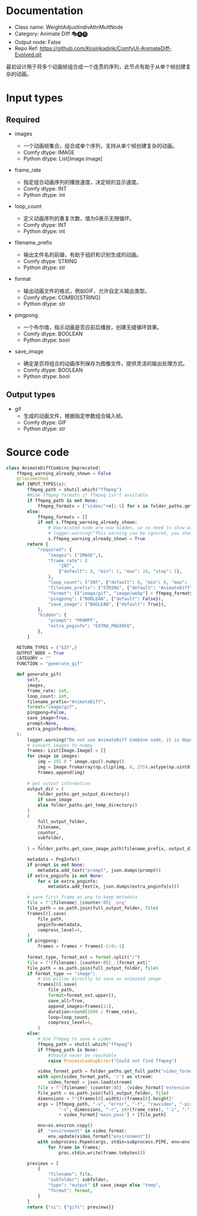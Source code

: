 # Documentation
- Class name: WeightAdjustIndivAttnMultNode
- Category: Animate Diff 🎭🅐🅓
- Output node: False
- Repo Ref: https://github.com/Kosinkadink/ComfyUI-AnimateDiff-Evolved.git

最初设计用于将多个动画帧组合成一个连贯的序列，此节点有助于从单个帧创建复杂的动画。

# Input types
## Required

- images
    - 一个动画帧集合，组合成单个序列，支持从单个帧创建复杂的动画。
    - Comfy dtype: IMAGE
    - Python dtype: List[Image.Image]

- frame_rate
    - 指定组合动画序列的播放速度，决定帧的显示速度。
    - Comfy dtype: INT
    - Python dtype: int
- loop_count
    - 定义动画序列的重复次数，值为0表示无限循环。
    - Comfy dtype: INT
    - Python dtype: int
- filename_prefix
    - 输出文件名的前缀，有助于组织和识别生成的动画。
    - Comfy dtype: STRING
    - Python dtype: str
- format
    - 输出动画文件的格式，例如GIF，允许自定义输出类型。
    - Comfy dtype: COMBO[STRING]
    - Python dtype: str
- pingpong
    - 一个布尔值，指示动画是否应前后播放，创建无缝循环效果。
    - Comfy dtype: BOOLEAN
    - Python dtype: bool
- save_image
    - 确定是否将组合的动画序列保存为图像文件，提供灵活的输出处理方式。
    - Comfy dtype: BOOLEAN
    - Python dtype: bool

## Output types
- gif
    - 生成的动画文件，根据指定参数组合输入帧。
    - Comfy dtype: GIF
    - Python dtype: str

# Source code

```python
class AnimateDiffCombine_Deprecated:
    ffmpeg_warning_already_shown = False
    @classmethod
    def INPUT_TYPES(s):
        ffmpeg_path = shutil.which("ffmpeg")
        #Hide ffmpeg formats if ffmpeg isn't available
        if ffmpeg_path is not None:
            ffmpeg_formats = ["video/"+x[:-5] for x in folder_paths.get_filename_list(Folders.VIDEO_FORMATS)]
        else:
            ffmpeg_formats = []
            if not s.ffmpeg_warning_already_shown:
                # Deprecated node are now hidden, so no need to show warning unless node is used.
                # logger.warning("This warning can be ignored, you should not be using the deprecated AnimateDiff Combine node anyway. If you are, use Video Combine from ComfyUI-VideoHelperSuite instead. ffmpeg could not be found. Outputs that require it have been disabled")
                s.ffmpeg_warning_already_shown = True
        return {
            "required": {
                "images": ("IMAGE",),
                "frame_rate": (
                    "INT",
                    {"default": 8, "min": 1, "max": 24, "step": 1},
                ),
                "loop_count": ("INT", {"default": 0, "min": 0, "max": 100, "step": 1}),
                "filename_prefix": ("STRING", {"default": "AnimateDiff"}),
                "format": (["image/gif", "image/webp"] + ffmpeg_formats,),
                "pingpong": ("BOOLEAN", {"default": False}),
                "save_image": ("BOOLEAN", {"default": True}),
            },
            "hidden": {
                "prompt": "PROMPT",
                "extra_pnginfo": "EXTRA_PNGINFO",
            },
        }

    RETURN_TYPES = ("GIF",)
    OUTPUT_NODE = True
    CATEGORY = ""
    FUNCTION = "generate_gif"

    def generate_gif(
        self,
        images,
        frame_rate: int,
        loop_count: int,
        filename_prefix="AnimateDiff",
        format="image/gif",
        pingpong=False,
        save_image=True,
        prompt=None,
        extra_pnginfo=None,
    ):
        logger.warning("Do not use AnimateDiff Combine node, it is deprecated. Use Video Combine node from ComfyUI-VideoHelperSuite instead. Video nodes from VideoHelperSuite are actively maintained, more feature-rich, and also automatically attempts to get ffmpeg.")
        # convert images to numpy
        frames: List[Image.Image] = []
        for image in images:
            img = 255.0 * image.cpu().numpy()
            img = Image.fromarray(np.clip(img, 0, 255).astype(np.uint8))
            frames.append(img)
            
        # get output information
        output_dir = (
            folder_paths.get_output_directory()
            if save_image
            else folder_paths.get_temp_directory()
        )
        (
            full_output_folder,
            filename,
            counter,
            subfolder,
            _,
        ) = folder_paths.get_save_image_path(filename_prefix, output_dir)

        metadata = PngInfo()
        if prompt is not None:
            metadata.add_text("prompt", json.dumps(prompt))
        if extra_pnginfo is not None:
            for x in extra_pnginfo:
                metadata.add_text(x, json.dumps(extra_pnginfo[x]))

        # save first frame as png to keep metadata
        file = f"{filename}_{counter:05}_.png"
        file_path = os.path.join(full_output_folder, file)
        frames[0].save(
            file_path,
            pnginfo=metadata,
            compress_level=4,
        )
        if pingpong:
            frames = frames + frames[-2:0:-1]
        
        format_type, format_ext = format.split("/")
        file = f"{filename}_{counter:05}_.{format_ext}"
        file_path = os.path.join(full_output_folder, file)
        if format_type == "image":
            # Use pillow directly to save an animated image
            frames[0].save(
                file_path,
                format=format_ext.upper(),
                save_all=True,
                append_images=frames[1:],
                duration=round(1000 / frame_rate),
                loop=loop_count,
                compress_level=4,
            )
        else:
            # Use ffmpeg to save a video
            ffmpeg_path = shutil.which("ffmpeg")
            if ffmpeg_path is None:
                #Should never be reachable
                raise ProcessLookupError("Could not find ffmpeg")

            video_format_path = folder_paths.get_full_path("video_formats", format_ext + ".json")
            with open(video_format_path, 'r') as stream:
                video_format = json.load(stream)
            file = f"{filename}_{counter:05}_.{video_format['extension']}"
            file_path = os.path.join(full_output_folder, file)
            dimensions = f"{frames[0].width}x{frames[0].height}"
            args = [ffmpeg_path, "-v", "error", "-f", "rawvideo", "-pix_fmt", "rgb24",
                    "-s", dimensions, "-r", str(frame_rate), "-i", "-"] \
                    + video_format['main_pass'] + [file_path]

            env=os.environ.copy()
            if  "environment" in video_format:
                env.update(video_format["environment"])
            with subprocess.Popen(args, stdin=subprocess.PIPE, env=env) as proc:
                for frame in frames:
                    proc.stdin.write(frame.tobytes())

        previews = [
            {
                "filename": file,
                "subfolder": subfolder,
                "type": "output" if save_image else "temp",
                "format": format,
            }
        ]
        return {"ui": {"gifs": previews}}

```